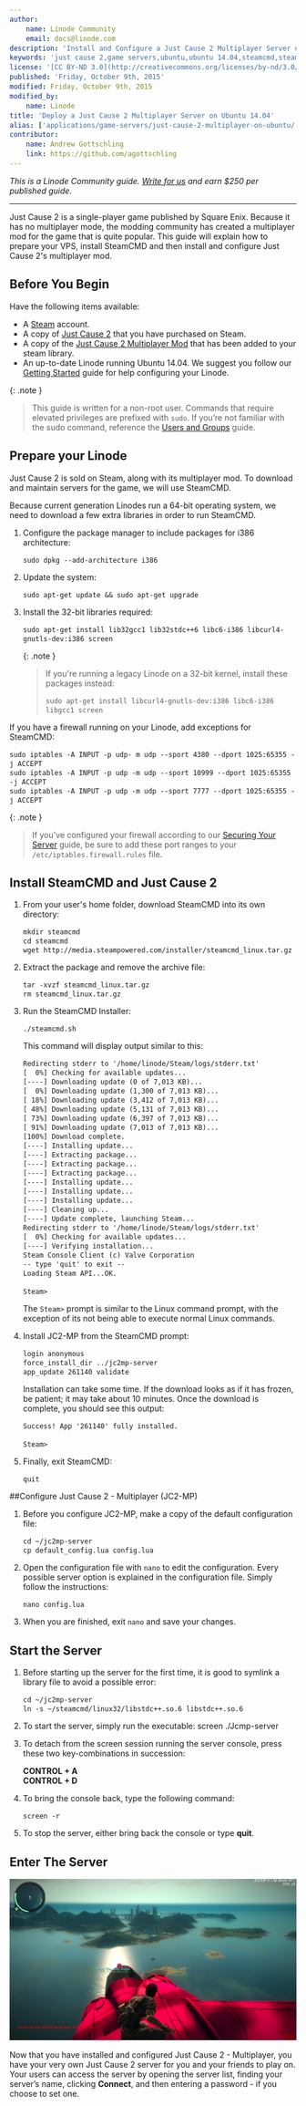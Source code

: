 ```yaml
---
author:
    name: Linode Community
    email: docs@linode.com
description: 'Install and Configure a Just Cause 2 Multiplayer Server on Ubuntu 14.04.'
keywords: 'just cause 2,game servers,ubuntu,ubuntu 14.04,steamcmd,steam,multiplayer game server'
license: '[CC BY-ND 3.0](http://creativecommons.org/licenses/by-nd/3.0/us/)'
published: 'Friday, October 9th, 2015'
modified: Friday, October 9th, 2015
modified_by:
    name: Linode
title: 'Deploy a Just Cause 2 Multiplayer Server on Ubuntu 14.04'
alias: ['applications/game-servers/just-cause-2-multiplayer-on-ubuntu/']
contributor:
    name: Andrew Gottschling
    link: https://github.com/agottschling
---
```


*This is a Linode Community guide. [Write for us](/docs/contribute) and earn $250 per published guide.*

<hr>

Just Cause 2 is a single-player game published by Square Enix. Because it has no multiplayer mode, the modding community has created a multiplayer mod for the game that is quite popular. This guide will explain how to prepare your VPS, install SteamCMD and then install and configure Just Cause 2's multiplayer mod.

## Before You Begin

Have the following items available:

- A [Steam](http://store.steampowered.com) account.
- A copy of [Just Cause 2](http://store.steampowered.com/app/8190/) that you have purchased on Steam.
- A copy of the [Just Cause 2 Multiplayer Mod](http://store.steampowered.com/app/259080/) that has been added to your steam library.
- An up-to-date Linode running Ubuntu 14.04. We suggest you follow our [Getting Started](/docs/getting-started) guide for help configuring your Linode.

{: .note }
>This guide is written for a non-root user. Commands that require elevated privileges are prefixed with `sudo`. If you’re not familiar with the sudo command, reference the [Users and Groups](/docs/tools-reference/linux-users-and-groups) guide.

## Prepare your Linode

Just Cause 2 is sold on Steam, along with its multiplayer mod. To download and maintain servers for the game, we will use SteamCMD.

Because current generation Linodes run a 64-bit operating system, we need to download a few extra libraries in order to run SteamCMD.

1.  Configure the package manager to include packages for i386 architecture:

        sudo dpkg --add-architecture i386

2.  Update the system:

        sudo apt-get update && sudo apt-get upgrade

3.  Install the 32-bit libraries required:

        sudo apt-get install lib32gcc1 lib32stdc++6 libc6-i386 libcurl4-gnutls-dev:i386 screen

    {: .note }
    > If you're running a legacy Linode on a 32-bit kernel, install these packages instead:
    >
    >     sudo apt-get install libcurl4-gnutls-dev:i386 libc6-i386 libgcc1 screen

If you have a firewall running on your Linode, add exceptions for SteamCMD:

    sudo iptables -A INPUT -p udp- m udp --sport 4380 --dport 1025:65355 -j ACCEPT
    sudo iptables -A INPUT -p udp -m udp --sport 10999 --dport 1025:65355 -j ACCEPT
    sudo iptables -A INPUT -p udp -m udp --sport 7777 --dport 1025:65355 -j ACCEPT

{: .note }
> If you've configured your firewall according to our [Securing Your Server](/docs/security/securing-your-server) guide, be sure to add these port ranges to your `/etc/iptables.firewall.rules` file.

## Install SteamCMD and Just Cause 2

1.  From your user's home folder, download SteamCMD into its own directory:

        mkdir steamcmd
        cd steamcmd
        wget http://media.steampowered.com/installer/steamcmd_linux.tar.gz

3.  Extract the package and remove the archive file:

        tar -xvzf steamcmd_linux.tar.gz
        rm steamcmd_linux.tar.gz

4.  Run the SteamCMD Installer:

        ./steamcmd.sh

    This command will display output similar to this:

        Redirecting stderr to '/home/linode/Steam/logs/stderr.txt'
        [  0%] Checking for available updates...
        [----] Downloading update (0 of 7,013 KB)...
        [  0%] Downloading update (1,300 of 7,013 KB)...
        [ 18%] Downloading update (3,412 of 7,013 KB)...
        [ 48%] Downloading update (5,131 of 7,013 KB)...
        [ 73%] Downloading update (6,397 of 7,013 KB)...
        [ 91%] Downloading update (7,013 of 7,013 KB)...
        [100%] Download complete.
        [----] Installing update...
        [----] Extracting package...
        [----] Extracting package...
        [----] Extracting package...
        [----] Installing update...
        [----] Installing update...
        [----] Installing update...
        [----] Cleaning up...
        [----] Update complete, launching Steam...
        Redirecting stderr to '/home/linode/Steam/logs/stderr.txt'
        [  0%] Checking for available updates...
        [----] Verifying installation...
        Steam Console Client (c) Valve Corporation
        -- type 'quit' to exit --
        Loading Steam API...OK.

        Steam>

    The `Steam>` prompt is similar to the Linux command prompt, with the exception of its not being able to execute normal Linux commands. 

4.  Install JC2-MP from the SteamCMD prompt:

        login anonymous
        force_install_dir ../jc2mp-server
        app_update 261140 validate

    Installation can take some time. If the download looks as if it has frozen, be patient; it may take about 10 minutes. Once the download is complete, you should see this output:

        Success! App '261140' fully installed.

        Steam>

5.  Finally, exit SteamCMD:

        quit

##Configure Just Cause 2 - Multiplayer (JC2-MP)

1.  Before you configure JC2-MP, make a copy of the default configuration file:

        cd ~/jc2mp-server
        cp default_config.lua config.lua

2.  Open the configuration file with `nano` to edit the configuration. Every possible server option is explained in the configuration file. Simply follow the instructions:

        nano config.lua

3.  When you are finished, exit `nano` and save your changes.

## Start the Server

1.  Before starting up the server for the first time, it is good to symlink a library file to avoid a possible error:

        cd ~/jc2mp-server
        ln -s ~/steamcmd/linux32/libstdc++.so.6 libstdc++.so.6

2.  To start the server, simply run the executable: 
        screen ./Jcmp-server
        
3.  To detach from the screen session running the server console, press these two key-combinations in succession:

    **CONTROL + A**<br>
    **CONTROL + D**

4.  To bring the console back, type the following command:

        screen -r

5.  To stop the server, either bring back the console or type **quit**.

## Enter The Server

[![JC2-MP Server with users on it](/docs/assets/JC2running_resized.png)](/docs/assets/JC2running.png)

Now that you have installed and configured Just Cause 2 - Multiplayer, you have your very own Just Cause 2 server for you and your friends to play on. Your users can access the server by opening the server list, finding your server’s name, clicking **Connect**, and then entering a password - if you choose to set one.
